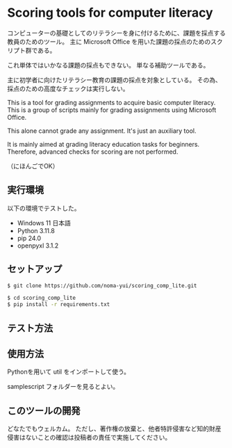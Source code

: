# Scoring tools for computer literacy

コンピューターの基礎としてのリテラシーを身に付けるために、課題を採点する教員のためのツール。
主に Microsoft Office を用いた課題の採点のためのスクリプト群である。

これ単体ではいかなる課題の採点もできない。
単なる補助ツールである。

主に初学者に向けたリテラシー教育の課題の採点を対象としている。
その為、採点のための高度なチェックは実行しない。

This is a tool for grading assignments to acquire basic computer literacy.
This is a group of scripts mainly for grading assignments using Microsoft Office.

This alone cannot grade any assignment. It's just an auxiliary tool.

It is mainly aimed at grading literacy education tasks for beginners.
Therefore, advanced checks for scoring are not performed.

（にほんごでOK）

## 実行環境
以下の環境でテストした。
- Windows 11 日本語
- Python 3.11.8
- pip 24.0
- openpyxl 3.1.2

## セットアップ

```bash
$ git clone https://github.com/noma-yui/scoring_comp_lite.git
```

```bash
$ cd scoring_comp_lite
$ pip install -r requirements.txt
```

## テスト方法


## 使用方法
Pythonを用いて util をインポートして使う。

samplescript フォルダーを見るとよい。

## このツールの開発

どなたでもウェルカム。
ただし、著作権の放棄と、他者特許侵害など知的財産侵害はないことの確認は投稿者の責任で実施してください。

